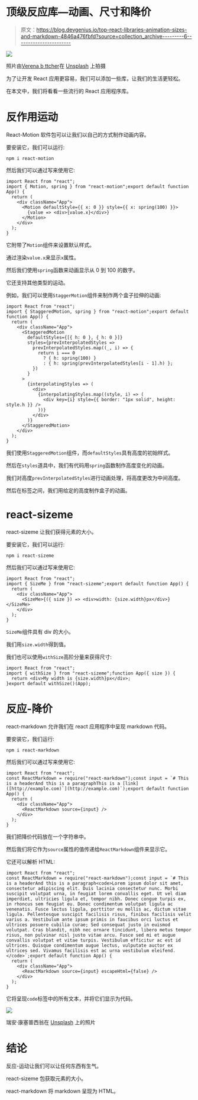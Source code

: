 # 顶级反应库—动画、尺寸和降价

> 原文：<https://blog.devgenius.io/top-react-libraries-animation-sizes-and-markdown-4846a476fbfd?source=collection_archive---------6----------------------->

![](img/5a5d55a50114dededd67b2336218d731.png)

照片由[Verena b ttcher](https://unsplash.com/@verenaxxs?utm_source=medium&utm_medium=referral)在 [Unsplash](https://unsplash.com?utm_source=medium&utm_medium=referral) 上拍摄

为了让开发 React 应用更容易，我们可以添加一些库，让我们的生活更轻松。

在本文中，我们将看看一些流行的 React 应用程序库。

# 反作用运动

React-Motion 软件包可以让我们以自己的方式制作动画内容。

要安装它，我们可以运行:

```
npm i react-motion
```

然后我们可以通过写来使用它:

```
import React from "react";
import { Motion, spring } from "react-motion";export default function App() {
  return (
    <div className="App">
      <Motion defaultStyle={{ x: 0 }} style={{ x: spring(100) }}>
        {value => <div>{value.x}</div>}
      </Motion>
    </div>
  );
}
```

它附带了`Motion`组件来设置默认样式。

通过渲染`value.x`来显示`x`属性。

然后我们使用`spring`函数来动画显示从 0 到 100 的数字。

它还支持其他类型的运动。

例如，我们可以使用`StaggerMotion`组件来制作两个盒子拉伸的动画:

```
import React from "react";
import { StaggeredMotion, spring } from "react-motion";export default function App() {
  return (
    <div className="App">
      <StaggeredMotion
        defaultStyles={[{ h: 0 }, { h: 0 }]}
        styles={prevInterpolatedStyles =>
          prevInterpolatedStyles.map((_, i) => {
            return i === 0
              ? { h: spring(100) }
              : { h: spring(prevInterpolatedStyles[i - 1].h) };
          })
        }
      >
        {interpolatingStyles => (
          <div>
            {interpolatingStyles.map((style, i) => (
              <div key={i} style={{ border: "1px solid", height: style.h }} />
            ))}
          </div>
        )}
      </StaggeredMotion>
    </div>
  );
}
```

我们使用`StaggeredMotion`组件，而`defaultStyles`具有高度的初始样式。

然后在`styles`道具中，我们有代码用`spring`函数制作高度变化的动画。

我们对高度`prevInterpolatedStyles`进行动画处理，将高度更改为中间高度。

然后在标签之间，我们用给定的高度制作盒子的动画。

# react-sizeme

react-sizeme 让我们获得元素的大小。

要安装它，我们可以运行:

```
npm i react-sizeme
```

然后我们可以通过写来使用它:

```
import React from "react";
import { SizeMe } from "react-sizeme";export default function App() {
  return (
    <div className="App">
      <SizeMe>{({ size }) => <div>width: {size.width}px</div>}</SizeMe>
    </div>
  );
}
```

`SizeMe`组件具有 div 的大小。

我们用`size.width`得到值。

我们也可以使用`withSize`高阶分量来获得尺寸:

```
import React from "react";
import { withSize } from "react-sizeme";function App({ size }) {
  return <div>My width is {size.width}px</div>;
}export default withSize()(App);
```

# 反应-降价

react-markdown 允许我们在 react 应用程序中呈现 markdown 代码。

要安装它，我们运行:

```
npm i react-markdown
```

然后我们可以通过写来使用它:

```
import React from "react";
const ReactMarkdown = require("react-markdown");const input = `# This is a headerAnd this is a paragraphThis is a [link]([http://example.com)`](http://example.com)`);export default function App() {
  return (
    <div className="App">
      <ReactMarkdown source={input} />
    </div>
  );
}
```

我们把降价代码放在一个字符串中。

然后我们将它作为`source`属性的值传递给`ReactMarkdown`组件来显示它。

它还可以解析 HTML:

```
import React from "react";
const ReactMarkdown = require("react-markdown");const input = `# This is a headerAnd this is a paragraph<code>Lorem ipsum dolor sit amet, consectetur adipiscing elit. Duis lacinia consectetur nunc. Morbi suscipit volutpat urna, in feugiat lorem convallis eget. Ut vel diam imperdiet, ultricies ligula et, tempor nibh. Donec congue turpis ex, in rhoncus sem feugiat eu. Donec condimentum volutpat ligula ac venenatis. Fusce lectus ligula, porttitor eu mollis ac, dictum vitae ligula. Pellentesque suscipit facilisis risus, finibus facilisis velit varius a. Vestibulum ante ipsum primis in faucibus orci luctus et ultrices posuere cubilia curae; Sed consequat justo in euismod volutpat. Cras blandit, nibh nec ornare tincidunt, libero metus tempor risus, non pulvinar nisl justo vitae arcu. Fusce sed mi et augue convallis volutpat et vitae turpis. Vestibulum efficitur ac est id ultrices. Quisque condimentum augue lectus, vulputate auctor ex ultrices sed. Vivamus facilisis est ac urna vestibulum eleifend.</code>`;export default function App() {
  return (
    <div className="App">
      <ReactMarkdown source={input} escapeHtml={false} />
    </div>
  );
}
```

它将呈现`code`标签中的所有文本，并将它们显示为代码。

![](img/6f44eefd99b917f322122b75ebb0c309.png)

瑞安·康塞普西翁在 [Unsplash](https://unsplash.com?utm_source=medium&utm_medium=referral) 上的照片

# 结论

反应-运动让我们可以让任何东西有生气。

react-sizeme 包获取元素的大小。

react-markdown 将 markdown 呈现为 HTML。
